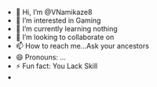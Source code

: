 - 👋 Hi, I’m @VNamikaze8
- 👀 I’m interested in Gaming
- 🌱 I’m currently learning nothing
- 💞️ I’m looking to collaborate on 
- 📫 How to reach me...Ask your ancestors
- 😄 Pronouns: ...
- ⚡ Fun fact: You Lack Skill
- 
